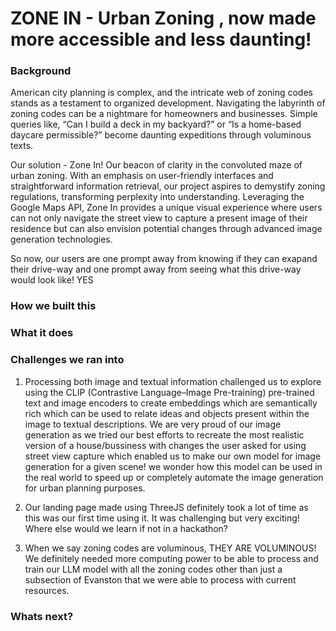 # ZONE IN - Urban Zoning , now made more accessible and less daunting!

### Background

American city planning is complex, and the intricate web of zoning codes stands as a testament to organized development. Navigating the labyrinth of zoning codes can be a nightmare for homeowners and businesses. Simple queries like, “Can I build a deck in my backyard?” or “Is a home-based daycare permissible?” become daunting expeditions through voluminous texts.

Our solution - Zone In! Our beacon of clarity in the convoluted maze of urban zoning. With an emphasis on user-friendly interfaces and straightforward information retrieval, our project aspires to demystify zoning regulations, transforming perplexity into understanding. Leveraging the Google Maps API, Zone In provides a unique visual experience where users can not only navigate the street view to capture a present image of their residence but can also envision potential changes through advanced image generation technologies.

So now, our users are one prompt away from knowing if they can exapand their drive-way and one prompt away from seeing what this drive-way would look like! YES

### How we built this 


### What it does


### Challenges we ran into

1) Processing both image and textual information challenged us to explore using the CLIP (Contrastive Language–Image Pre-training) pre-trained text and image encoders to create embeddings which are semantically rich
which can be used to relate ideas and objects present within the image to textual descriptions. We are very proud of our image generation as we tried our best efforts to recreate the most realistic version of a house/bussiness with changes the
user asked for using street view capture which enabled us to make our own model for image generation for a given scene! we wonder how this model can be used in the real world to speed up or completely automate the image generation for urban planning purposes.

2) Our landing page made using ThreeJS definitely took a lot of time as this was our first time using it. It was challenging but very exciting! Where else would we learn if not in a hackathon?

3) When we say zoning codes are voluminous, THEY ARE VOLUMINOUS! We definitely needed more computing power to be able to process and train our LLM model with all the zoning codes other than just a subsection of Evanston that we were able to process with current resources.


### Whats next?
